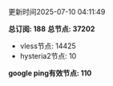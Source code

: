 更新时间2025-07-10 04:11:49

**总订阅: 188**
**总节点: 37202**
- vless节点: 14425
- hysteria2节点: 10

**google ping有效节点: 110**
